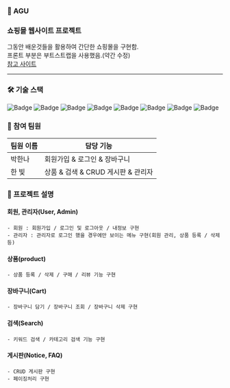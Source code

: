 ### 🌼 AGU
### 쇼핑몰 웹사이트 프로젝트

그동안 배운것들을 활용하여 간단한 쇼핑몰을 구현함.
<br>프론트 부분은 부트스트랩을 사용했음.(약간 수정)
<br>[참고 사이트](https://startbootstrap.com/template/shop-homepage) 

---

### 🛠 기술 스택
![Badge](https://img.shields.io/badge/Java-007396?style=flat&logo=Java&logoColor=white) ![Badge](https://img.shields.io/badge/Spring-6DB33F?style=flat&logo=Spring&logoColor=white) ![Badge](https://img.shields.io/badge/MySQL-4479A1?style=flat&logo=MariaDB&logoColor=white)
![Badge](https://img.shields.io/badge/Bootstrap-563D7C?style=flat&logo=Bootstrap&logoColor=white) ![Badge](https://img.shields.io/badge/HTML-E34F26?style=flat&logo=HTML5&logoColor=white) ![Badge](https://img.shields.io/badge/CSS-1572B6?style=flat&logo=CSS3&logoColor=white) ![Badge](https://img.shields.io/badge/JavaScript-F7DF1E?style=flat&logo=JavaScript&logoColor=white) ![Badge](https://img.shields.io/badge/jQuery-0769AD?style=flat&logo=jQuery&logoColor=white)

### 👥 참여 팀원
| 팀원 이름 | 담당 기능 |
| --- | --- |
| 박한나 | 회원가입 & 로그인 & 장바구니 |
| 한 빛 | 상품 & 검색 & CRUD 게시판 & 관리자 |

### 📝 프로젝트 설명
 
 ####  회원, 관리자(User, Admin)
    - 회원 : 회원가입 / 로그인 및 로그아웃 / 내정보 구현
    - 관리자 : 관리자로 로그인 했을 경우에만 보이는 메뉴 구현(회원 관리, 상품 등록 / 삭제 등)

 #### 상품(product)
    - 상품 등록 / 삭제 / 구매 / 리뷰 기능 구현

 ####  장바구니(Cart)
    - 장바구니 담기 / 장바구니 조회 / 장바구니 삭제 구현
    
 #### 검색(Search)
    - 키워드 검색 / 카테고리 검색 기능 구현
    
 ####  게시판(Notice, FAQ)
    - CRUD 게시판 구현
    - 페이징처리 구현
